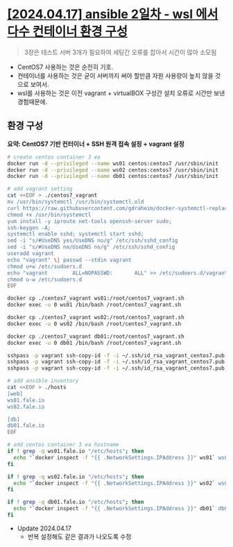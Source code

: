 # [[2024.04.17] ansible 2일차 - wsl 에서 다수 컨테이너 환경 구성](2024-04-17-3rd-centos7-setting-on-wsl.md)

> 3장은 테스트 서버 3개가 필요하여 세팅간 오류를 잡아서 시간이 많아 소모됨

  * CentOS7 사용하는 것은 순전히 기호.
  * 컨테이너를 사용하는 것은 굳이 서버까지 써야 할만큼 자원 사용량이 높지 않을 것으로 보여서.
  * wsl를 사용하는 것은 이전 vagrant + virtualBOX 구성간 설치 오류로 시간만 보낸 경험때문에.  

## 환경 구성

**요약: CentOS7 기반 컨터이너 + SSH 원격 접속 설정 + vagrant 설정**


```bash
# create centos container 3 ea 
docker run -d --privileged --name ws01 centos:centos7 /usr/sbin/init
docker run -d --privileged --name ws02 centos:centos7 /usr/sbin/init
docker run -d --privileged --name db01 centos:centos7 /usr/sbin/init

# add vagrant setting 
cat <<EOF > ./centos7_vagrant
mv /usr/bin/systemctl /usr/bin/systemctl.old
curl https://raw.githubusercontent.com/gdraheim/docker-systemctl-replacement/master/files/docker/systemctl.py > /usr/bin/systemctl
chmod +x /usr/bin/systemctl
yum install -y iproute net-tools openssh-server sudo;
ssh-keygen -A;
systemctl enable sshd; systemctl start sshd;
sed -i "s/#UseDNS yes/UseDNS no/g" /etc/ssh/sshd_config
sed -i "s/#UseDNS no/UseDNS no/g" /etc/ssh/sshd_config
useradd vagrant
echo "vagrant" \| passwd --stdin vagrant
chmod u+w /etc/sudoers.d
echo "vagrant        ALL=NOPASSWD:       ALL" >> /etc/sudoers.d/vagrant
chmod u-w /etc/sudoers.d
EOF

docker cp ./centos7_vagrant ws01:/root/centos7_vagrant.sh
docker exec -u 0 ws01 /bin/bash /root/centos7_vagrant.sh

docker cp ./centos7_vagrant ws02:/root/centos7_vagrant.sh
docker exec -u 0 ws02 /bin/bash /root/centos7_vagrant.sh

docker cp ./centos7_vagrant db01:/root/centos7_vagrant.sh
docker exec -u 0 db01 /bin/bash /root/centos7_vagrant.sh

sshpass -p vagrant ssh-copy-id -f -i ~/.ssh/id_rsa_vagrant_centos7.pub vagrant@`docker inspect -f "{{ .NetworkSettings.IPAddress }}" ws01`
sshpass -p vagrant ssh-copy-id -f -i ~/.ssh/id_rsa_vagrant_centos7.pub vagrant@`docker inspect -f "{{ .NetworkSettings.IPAddress }}" ws02`
sshpass -p vagrant ssh-copy-id -f -i ~/.ssh/id_rsa_vagrant_centos7.pub vagrant@`docker inspect -f "{{ .NetworkSettings.IPAddress }}" db01`

# add ansible inventory 
cat <<EOF > ./hosts
[web]
ws01.fale.io
ws02.fale.io

[db]
db01.fale.io
EOF

# add centos container 3 ea hostname
if ! grep -q ws01.fale.io "/etc/hosts"; then
  echo "`docker inspect -f "{{ .NetworkSettings.IPAddress }}" ws01` ws01.fale.io" >> /etc/hosts
fi

if ! grep -q ws02.fale.io "/etc/hosts"; then
  echo "`docker inspect -f "{{ .NetworkSettings.IPAddress }}" ws02` ws02.fale.io" >> /etc/hosts
fi

if ! grep -q db01.fale.io "/etc/hosts"; then
  echo "`docker inspect -f "{{ .NetworkSettings.IPAddress }}" db01` db01.fale.io" >> /etc/hosts
fi
```

  * Update 2024.04.17
    * 반복 설정해도 같은 결과가 나오도록 수정
